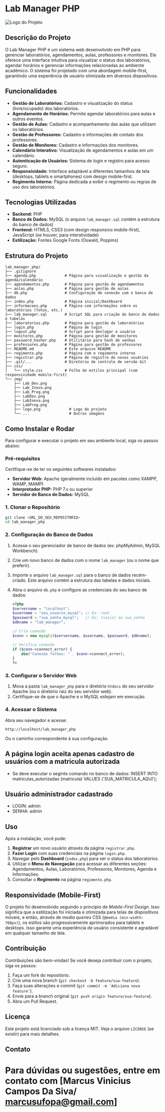 # Lab Manager PHP

![Logo do Projeto](img/logo.png)

## Descrição do Projeto

O Lab Manager PHP é um sistema web desenvolvido em PHP para gerenciar laboratórios, agendamentos, aulas, professores e monitores. Ele oferece uma interface intuitiva para visualizar o status dos laboratórios, agendar horários e gerenciar informações relacionadas ao ambiente acadêmico. O sistema foi projetado com uma abordagem mobile-first, garantindo uma experiência de usuário otimizada em diversos dispositivos.

## Funcionalidades

*   **Gestão de Laboratórios:** Cadastro e visualização do status (livre/ocupado) dos laboratórios.
*   **Agendamento de Horários:** Permite agendar laboratórios para aulas e outros eventos.
*   **Gestão de Aulas:** Cadastro e acompanhamento das aulas que utilizam os laboratórios.
*   **Gestão de Professores:** Cadastro e informações de contato dos professores.
*   **Gestão de Monitores:** Cadastro e informações dos monitores.
*   **Calendário Interativo:** Visualização de agendamentos e aulas em um calendário.
*   **Autenticação de Usuários:** Sistema de login e registro para acesso seguro.
*   **Responsividade:** Interface adaptável a diferentes tamanhos de tela (desktops, tablets e smartphones) com design mobile-first.
*   **Regimento Interno:** Página dedicada a exibir o regimento ou regras de uso dos laboratórios.

## Tecnologias Utilizadas

*   **Backend:** PHP
*   **Banco de Dados:** MySQL (o arquivo `lab_manager.sql` contém a estrutura do banco de dados)
*   **Frontend:** HTML5, CSS3 (com design responsivo mobile-first), JavaScript (se houver, para interatividade)
*   **Estilização:** Fontes Google Fonts (Oswald, Poppins)

## Estrutura do Projeto

```
lab_manager_php/
├── .gitignore
├── agenda.php             # Página para visualização e gestão da agenda/calendário
├── agendamentos.php       # Página para gestão de agendamentos
├── aulas.php              # Página para gestão de aulas
├── db.php                 # Configuração de conexão com o banco de dados
├── index.php              # Página inicial/Dashboard
├── informacoes.php        # Página com informações sobre os laboratórios (fotos, etc.)
├── lab_manager.sql        # Script SQL para criação do banco de dados e tabelas
├── laboratorios.php       # Página para gestão de laboratórios
├── login.php              # Página de login
├── logout.php             # Script para deslogar o usuário
├── monitores.php          # Página para gestão de monitores
├── password_hasher.php    # Utilitário para hash de senhas
├── professores.php        # Página para gestão de professores
├── README.md              # Este arquivo README
├── regimento.php          # Página com o regimento interno
├── registrar.php          # Página de registro de novos usuários
├── .git/...               # Diretório de controle de versão Git
├── css/
│   └── style.css          # Folha de estilos principal (com responsividade mobile-first)
└── img/
    ├── Lab_Dev.png
    ├── Lab_Inova.png
    ├── Lab_Prog.png
    ├── LabDev.png
    ├── LabInova.png
    ├── LabProg.png
    ├── logo.png             # Logo do projeto
    └── ...                  # Outras imagens
```

## Como Instalar e Rodar

Para configurar e executar o projeto em seu ambiente local, siga os passos abaixo:

### Pré-requisitos

Certifique-se de ter os seguintes softwares instalados:

*   **Servidor Web:** Apache (geralmente incluído em pacotes como XAMPP, WAMP, MAMP)
*   **Interpretador PHP:** PHP 7.x ou superior
*   **Servidor de Banco de Dados:** MySQL

### 1. Clonar o Repositório

```bash
git clone <URL_DO_SEU_REPOSITORIO>
cd lab_manager_php
```

### 2. Configuração do Banco de Dados

1.  Acesse o seu gerenciador de banco de dados (ex: phpMyAdmin, MySQL Workbench).
2.  Crie um novo banco de dados com o nome `lab_manager` (ou o nome que preferir).
3.  Importe o arquivo `lab_manager.sql` para o banco de dados recém-criado. Este arquivo contém a estrutura das tabelas e dados iniciais.
4.  Abra o arquivo `db.php` e configure as credenciais do seu banco de dados:

    ```php
    <?php
    $servername = "localhost";
    $username = "seu_usuario_mysql"; // Ex: root
    $password = "sua_senha_mysql";   // Ex: (vazio) ou sua_senha
    $dbname = "lab_manager";

    // Cria conexão
    $conn = new mysqli($servername, $username, $password, $dbname);

    // Verifica conexão
    if ($conn->connect_error) {
        die("Conexão falhou: " . $conn->connect_error);
    }
    ?>
    ```

### 3. Configurar o Servidor Web

1.  Mova a pasta `lab_manager_php` para o diretório `htdocs` do seu servidor Apache (ou o diretório raiz do seu servidor web).
2.  Certifique-se de que o Apache e o MySQL estejam em execução.

### 4. Acessar o Sistema

Abra seu navegador e acesse:

```
http://localhost/lab_manager_php
```

Ou o caminho correspondente à sua configuração.

## A página login aceita apenas cadastro de usuários com a matricula autorizada
 
 * Se deve executar o seginte comando no banco de dados: INSERT INTO matriculas_autorizadas (matricula) VALUES ('SUA_MATRICULA_AQUI');

## Usuário administrador cadastrado
 * LOGIN: admin
 * SENHA: admin

## Uso

Após a instalação, você pode:

1.  **Registrar** um novo usuário através da página `registrar.php`.
2.  **Fazer Login** com suas credenciais na página `login.php`.
3.  Navegar pelo **Dashboard** (`index.php`) para ver o status dos laboratórios.
4.  Utilizar o **Menu de Navegação** para acessar as diferentes seções: Agendamentos, Aulas, Laboratórios, Professores, Monitores, Agenda e Informações.
5.  Consultar o **Regimento** na página `regimento.php`.

## Responsividade (Mobile-First)

O projeto foi desenvolvido seguindo o princípio de *Mobile-First Design*. Isso significa que a estilização foi iniciada e otimizada para telas de dispositivos móveis, e então, através de *media queries* CSS (`@media (min-width: 768px)`), os estilos são progressivamente aprimorados para tablets e desktops. Isso garante uma experiência de usuário consistente e agradável em qualquer tamanho de tela.

## Contribuição

Contribuições são bem-vindas! Se você deseja contribuir com o projeto, siga os passos:

1.  Faça um fork do repositório.
2.  Crie uma nova branch (`git checkout -b feature/sua-feature`).
3.  Faça suas alterações e commit (`git commit -m 'Adiciona nova feature'`).
4.  Envie para a branch original (`git push origin feature/sua-feature`).
5.  Abra um Pull Request.

## Licença

Este projeto está licenciado sob a licença MIT. Veja o arquivo `LICENSE` (se existir) para mais detalhes.

## Contato

Para dúvidas ou sugestões, entre em contato com [Marcus Vinicius Campos Da Siva/ marcusufopa@gmail.com]
========================================================================================